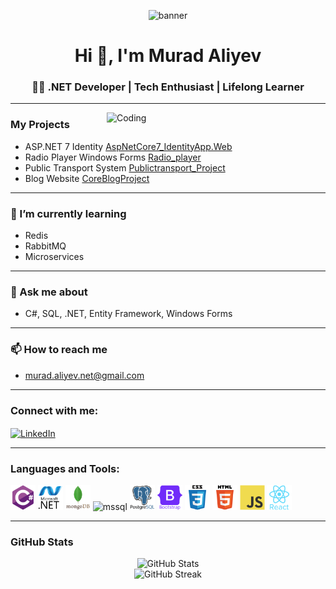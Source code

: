 <!-- Profile Banner -->
<p align="center">
  <img src="https://img.freepik.com/free-photo/glasses-lie-laptop-reflecting-light-from-screen-dark_169016-52267.jpg" alt="banner" width="70%"/>
</p>

<!-- Title -->
<h1 align="center">Hi 👋, I'm Murad Aliyev</h1>
<h3 align="center">🧑‍💻 .NET Developer | Tech Enthusiast | Lifelong Learner</h3>

---

<!-- GIF -->
<img align="right" alt="Coding" width="350" src="https://gifs.eco.br/wp-content/uploads/2022/07/gifs-de-auditoria-23.gif">

### My Projects
- ASP.NET 7 Identity [AspNetCore7_IdentityApp.Web](https://github.com/MDNET-Developer/AspNetCore7_IdentityApp.Web)
- Radio Player Windows Forms [Radio_player](https://github.com/MDNET-Developer?tab=repositories)
- Public Transport System [Publictransport_Project](https://github.com/MDNET-Developer/Publictransport_Project)
- Blog Website [CoreBlogProject](https://github.com/MDNET-Developer/CoreBlogProject)

---

### 🌱 I’m currently learning
- Redis
- RabbitMQ
- Microservices

---

### 💬 Ask me about
- C#, SQL, .NET, Entity Framework, Windows Forms

---

### 📫 How to reach me
- murad.aliyev.net@gmail.com

---

### Connect with me:
<p align="left">
  <a href="https://www.linkedin.com/in/murad-aliyev-85318024b/" target="blank">
    <img align="center" src="https://raw.githubusercontent.com/rahuldkjain/github-profile-readme-generator/master/src/images/icons/Social/linked-in-alt.svg" alt="LinkedIn" height="30" width="40" />
  </a>
</p>

---

### Languages and Tools:
<p align="left">
  <img src="https://raw.githubusercontent.com/devicons/devicon/master/icons/csharp/csharp-original.svg" alt="csharp" width="40" height="40"/>
  <img src="https://raw.githubusercontent.com/devicons/devicon/master/icons/dot-net/dot-net-original-wordmark.svg" alt="dotnet" width="40" height="40"/>
  <img src="https://raw.githubusercontent.com/devicons/devicon/master/icons/mongodb/mongodb-original-wordmark.svg" alt="mongodb" width="40" height="40"/>
  <img src="https://www.svgrepo.com/show/303229/microsoft-sql-server-logo.svg" alt="mssql" width="40" height="40"/>
  <img src="https://raw.githubusercontent.com/devicons/devicon/master/icons/postgresql/postgresql-original-wordmark.svg" alt="postgresql" width="40" height="40"/>
  <img src="https://raw.githubusercontent.com/devicons/devicon/master/icons/bootstrap/bootstrap-plain-wordmark.svg" alt="bootstrap" width="40" height="40"/>
  <img src="https://raw.githubusercontent.com/devicons/devicon/master/icons/css3/css3-original-wordmark.svg" alt="css3" width="40" height="40"/>
  <img src="https://raw.githubusercontent.com/devicons/devicon/master/icons/html5/html5-original-wordmark.svg" alt="html5" width="40" height="40"/>
  <img src="https://raw.githubusercontent.com/devicons/devicon/master/icons/javascript/javascript-original.svg" alt="javascript" width="40" height="40"/>
  <img src="https://raw.githubusercontent.com/devicons/devicon/master/icons/react/react-original-wordmark.svg" alt="react" width="40" height="40"/>
</p>

---

### GitHub Stats
<p align="center">
  <img src="https://github-readme-stats.vercel.app/api?username=mdnet-developer&show_icons=true&theme=github_dark" alt="GitHub Stats" />
  <br/>
  <img src="https://github-readme-streak-stats.herokuapp.com/?user=mdnet-developer&theme=dark" alt="GitHub Streak" />
</p>
